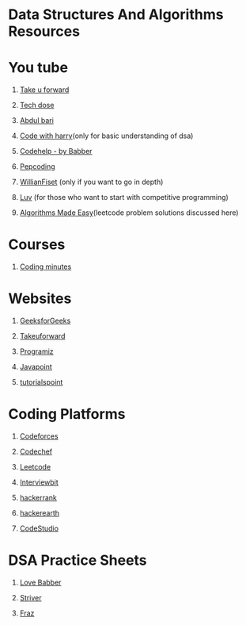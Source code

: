 # Data Structures And Algorithms Resources


# You tube

1. [Take u forward](https://www.youtube.com/c/takeUforward)

2. [Tech dose](https://www.youtube.com/c/TECHDOSE4u)

3. [Abdul bari](https://www.youtube.com/channel/UCZCFT11CWBi3MHNlGf019nw/featured)

4. [Code with harry](https://www.youtube.com/playlist?list=PLu0W_9lII9ahIappRPN0MCAgtOu3lQjQi)(only for basic understanding of dsa)

5. [Codehelp - by Babber](https://www.youtube.com/results?search_query=code+help)

6. [Pepcoding](https://www.youtube.com/c/Pepcoding/playlists)

7. [WillianFiset](https://www.youtube.com/c/WilliamFiset-videos/featured) (only if you want to go in depth)

8. [Luv](https://www.youtube.com/playlist?list=PLauivoElc3ggagradg8MfOZreCMmXMmJ-) (for those who want to start with competitive programming)

9. [Algorithms Made Easy](https://www.youtube.com/c/AlgorithmsMadeEasy)(leetcode problem solutions discussed here)


# Courses

1. [Coding minutes](https://www.codingminutes.com/#courses)


# Websites

1. [GeeksforGeeks](https://www.geeksforgeeks.org/)

2. [Takeuforward](https://www.geeksforgeeks.org/)

3. [Programiz](https://www.programiz.com/)

4. [Javapoint](https://www.javatpoint.com/)

5. [tutorialspoint](https://www.tutorialspoint.com/index.htm)

# Coding Platforms

1. [Codeforces](https://codeforces.com/)

2. [Codechef](https://www.codechef.com/)

3. [Leetcode](https://leetcode.com/)

4. [Interviewbit](https://www.interviewbit.com/practice/)

5. [hackerrank](https://www.hackerrank.com/)

6. [hackerearth](https://www.hackerearth.com/)

7. [CodeStudio](https://www.codingninjas.com/codestudio)

# DSA Practice Sheets


1. [Love Babber](https://450dsa.com/)

2. [Striver](https://takeuforward.org/interviews/strivers-sde-sheet-top-coding-interview-problems/)

3. [Fraz](https://leadcoding.in/dsa-sheet/)


 




 

